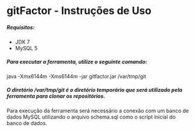 gitFactor - Instruções de Uso
=========

##### Requisitos:

* JDK 7
* MySQL 5

##### Para executar a ferramenta, utilize o seguinte comando:

java -Xmx6144m -Xms6144m -jar gitfactor.jar /var/tmp/git

##### O diretório /var/tmp/git é o diretório temporário que será utilizado pela ferramenta para clonar os repositórios.

Para execução da ferramenta será necessário a conexão com um banco de dados MySQL utilizando o arquivo schema.sql como o script inicial do banco de dados.

